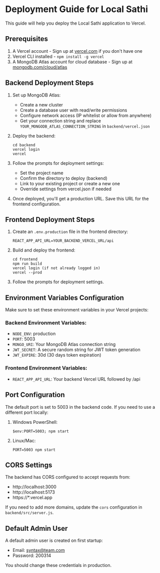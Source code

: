# Deployment Guide for Local Sathi

This guide will help you deploy the Local Sathi application to Vercel.

## Prerequisites

1. A Vercel account - Sign up at [vercel.com](https://vercel.com) if you don't have one
2. Vercel CLI installed - `npm install -g vercel`
3. A MongoDB Atlas account for cloud database - Sign up at [mongodb.com/cloud/atlas](https://www.mongodb.com/cloud/atlas)

## Backend Deployment Steps

1. Set up MongoDB Atlas:
   - Create a new cluster
   - Create a database user with read/write permissions
   - Configure network access (IP whitelist or allow from anywhere)
   - Get your connection string and replace `YOUR_MONGODB_ATLAS_CONNECTION_STRING` in `backend/vercel.json`

2. Deploy the backend:
   ```
   cd backend
   vercel login
   vercel
   ```

3. Follow the prompts for deployment settings:
   - Set the project name
   - Confirm the directory to deploy (backend)
   - Link to your existing project or create a new one
   - Override settings from vercel.json if needed

4. Once deployed, you'll get a production URL. Save this URL for the frontend configuration.

## Frontend Deployment Steps

1. Create an `.env.production` file in the frontend directory:
   ```
   REACT_APP_API_URL=YOUR_BACKEND_VERCEL_URL/api
   ```

2. Build and deploy the frontend:
   ```
   cd frontend
   npm run build
   vercel login (if not already logged in)
   vercel --prod
   ```

3. Follow the prompts for deployment settings.

## Environment Variables Configuration

Make sure to set these environment variables in your Vercel projects:

### Backend Environment Variables:
- `NODE_ENV`: production
- `PORT`: 5003
- `MONGO_URI`: Your MongoDB Atlas connection string
- `JWT_SECRET`: A secure random string for JWT token generation
- `JWT_EXPIRE`: 30d (30 days token expiration)

### Frontend Environment Variables:
- `REACT_APP_API_URL`: Your backend Vercel URL followed by /api

## Port Configuration

The default port is set to 5003 in the backend code. If you need to use a different port locally:

1. Windows PowerShell:
   ```
   $env:PORT=5003; npm start
   ```

2. Linux/Mac:
   ```
   PORT=5003 npm start
   ```

## CORS Settings

The backend has CORS configured to accept requests from:
- http://localhost:3000
- http://localhost:5173
- https://*.vercel.app

If you need to add more domains, update the `cors` configuration in `backend/src/server.js`.

## Default Admin User

A default admin user is created on first startup:
- Email: syntax@team.com
- Password: 200314

You should change these credentials in production. 